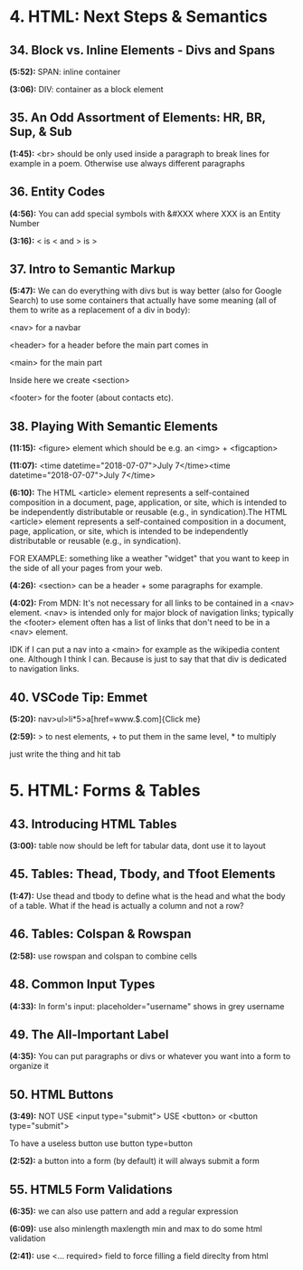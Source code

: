 # 4. HTML: Next Steps & Semantics

## 34. Block vs. Inline Elements - Divs and Spans
**(5:52):** SPAN: inline container

**(3:06):** DIV: container as a block element


## 35. An Odd Assortment of Elements: HR, BR, Sup, & Sub
**(1:45):** \<br\> should be only used inside a paragraph to break lines for example in a poem. Otherwise use always different paragraphs


## 36. Entity Codes
**(4:56):** You can add special symbols with &#XXX where XXX is an Entity Number

**(3:16):** \< is &lt; and \> is &gt;


## 37. Intro to Semantic Markup
**(5:47):** We can do everything with divs but is way better (also for Google Search) to use some containers that actually have some meaning (all of them to write as a replacement of a div in body):

\<nav\> for a navbar

\<header\> for a header before the main part comes in

\<main\> for the main part

Inside here we create \<section\>

\<footer\> for the footer (about contacts etc).





## 38. Playing With Semantic Elements
**(11:15):** \<figure\> element which should be e.g. an \<img\> + \<figcaption\>

**(11:07):** \<time datetime="2018-07-07"\>July 7\</time\>\<time datetime="2018-07-07"\>July 7\</time\>

**(6:10):** The HTML \<article\> element represents a self-contained composition in a document, page, application, or site, which is intended to be independently distributable or reusable (e.g., in syndication).The HTML \<article\> element represents a self-contained composition in a document, page, application, or site, which is intended to be independently distributable or reusable (e.g., in syndication).

FOR EXAMPLE: something like a weather "widget" that you want to keep in the side of all your pages from your web.

**(4:26):** \<section\> can be a header  + some paragraphs for example.

**(4:02):** From MDN: It's not necessary for all links to be contained in a \<nav\> element. \<nav\> is intended only for major block of navigation links; typically the \<footer\> element often has a list of links that don't need to be in a \<nav\> element.

IDK if I can put a nav into a \<main\> for example as the wikipedia content one. Although I think I can. Because is just to say that that div is dedicated to navigation links.


## 40. VSCode Tip: Emmet
**(5:20):** nav\>ul\>li*5\>a[href=www.$.com]{Click me}

**(2:59):** \> to nest elements, + to put them in the same level, * to multiply

just write the thing and hit tab



# 5. HTML: Forms & Tables

## 43. Introducing HTML Tables
**(3:00):** table now should be left for tabular data, dont use it to layout


## 45. Tables: Thead, Tbody, and Tfoot Elements
**(1:47):** Use thead and tbody to define what is the head and what the body of a table. What if the head is actually a column and not a row?


## 46. Tables: Colspan & Rowspan
**(2:58):** use rowspan and colspan to combine cells


## 48. Common Input Types
**(4:33):** In form's input: placeholder="username" shows in grey username


## 49. The All-Important Label
**(4:35):** You can put paragraphs or divs or whatever you want into a form to organize it


## 50. HTML Buttons
**(3:49):** NOT USE \<input type="submit"\> USE \<button\> or \<button type="submit"\>

To have a useless button use button type=button

**(2:52):** a button into a form (by default) it will always submit a form


## 55. HTML5 Form Validations
**(6:35):** we can also use pattern and add a regular expression

**(6:09):** use also minlength maxlength min and max to do some html validation

**(2:41):** use \<... required\> field to force filling a field direclty from html

